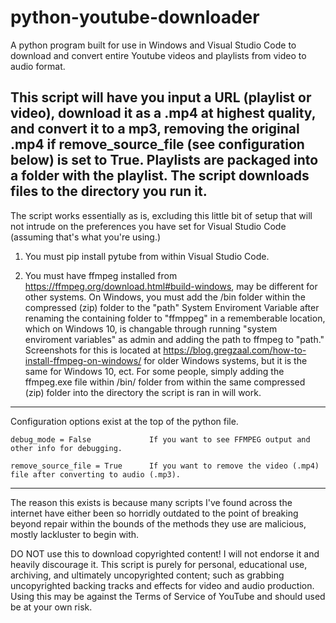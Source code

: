 # python-youtube-downloader

A python program built for use in Windows and Visual Studio Code to download and convert entire Youtube videos and playlists from video to audio format.

This script will have you input a URL (playlist or video), download it as a .mp4 at highest quality, and convert it to a mp3, removing the original .mp4 if remove_source_file (see configuration below) is set to True.
Playlists are packaged into a folder with the playlist. The script downloads files to the directory you run it.
---

The script works essentially as is, excluding this little bit of setup that will not intrude on the preferences you have set for Visual Studio Code (assuming that's what you're using.)

1. You must pip install pytube from within Visual Studio Code.

2. You must have ffmpeg installed from https://ffmpeg.org/download.html#build-windows, may be different for other systems.
   On Windows, you must add the /bin folder within the compressed (zip) folder to the "path" System Enviroment Variable after renaming the containing folder to "ffmppeg" in a rememberable location, which on Windows 10, is changable through running "system enviroment variables" as admin and adding the path to ffmpeg to "path." Screenshots for this is located at https://blog.gregzaal.com/how-to-install-ffmpeg-on-windows/ for older Windows systems, but it is the same for Windows 10, ect.
   For some people, simply adding the ffmpeg.exe file within /bin/ folder from within the same compressed (zip) folder into the directory the script is ran in will work.

---

Configuration options exist at the top of the python file.

    debug_mode = False             If you want to see FFMPEG output and other info for debugging.

    remove_source_file = True      If you want to remove the video (.mp4) file after converting to audio (.mp3).

---

The reason this exists is because many scripts I've found across the internet have either been so horridly outdated to the point of breaking beyond repair within the bounds of the methods they use are malicious, mostly lackluster to begin with.

> > > > > > > > > > > > > > > > > > > > > > > > > > > > > > > > > > > > > > > > > > > > >

DO NOT use this to download copyrighted content!
I will not endorse it and heavily discourage it.
This script is purely for personal, educational use, archiving, and ultimately uncopyrighted content; such as grabbing uncopyrighted backing tracks and effects for video and audio production. Using this may be against the Terms of Service of YouTube and should used be at your own risk.
